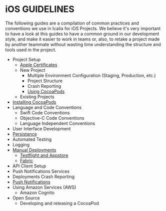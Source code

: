 # iOS GUIDELINES

The following guides are a compilation of common practices and conventions we use in Icalia for iOS Projects. We believe it's very important to have a look at this guides to have a common ground in our development style, and make it easier to work in teams or, also, to retake a project made by another teammate without wasting time understanding the structure and tools used in the project.

* Project Setup 
  * [Apple Certificates](./CERTIFICATES.md)
  * New Project
    * Multiple Environment Configuration (Staging, Production, etc.)
    * Project Structure
    * Crash Reporting
    * [Using CocoaPods](./using_cocoapods/using_cocoapods.md)
  * Existing Projects
* [Installing CocoaPods](./installing_cocoapods/installing_cocoapods.md)
* Language and Code Conventions
  * Swift Code Conventions
  * Objective-C Code Conventions
  * Language Independent Conventions
* User Interface Development
* [Persistance](./PERSISTANCE.md)
* Automated Testing
* Logging
* [Manual Deployments](./deployments/README.md)
  * [Testflight and Appstore](./deployments/README.md#testflight-andor-appstore-manual-deployments)
  * [Fabric](./deployments/README.md#fabric-manual-deployments) 
* API Client Setup
* Push Notifications Services
* Deployments Crash Reporting
* [Push Notifications](./NOTIFICATIONS.md)
* Using Amazon Services (AWS)
  * Amazon Cognito
* Open Source
  * Developing and releasing a CocoaPod
